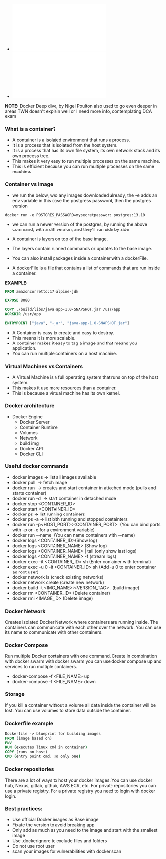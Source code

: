 * ![checklist](assets/files/03_Docker_Checklist.pdf)
* ![handout](assets/files/03_Docker_Handout.pdf)

__NOTE:__ Docker Deep dive, by Nigel Poulton also used to go even deeper in areas TWN doesn't explain well or I need more info, contemplating DCA exam

### What is a container?

* A container is a isolated environment that runs a process.
* It is a process that is isolated from the host system.
* It is a process that has its own file system, its own network stack and its own process tree.
* This makes it very easy to run multiple processes on the same machine.
* This is efficient because you can run multiple processes on the same machine.

### Container vs image

* we run the below, w/o any images downloaded already, the -e adds an env variable in this case the postgress password, then the postgres version

```console
docker run -e POSTGRES_PASSWORD=mysecretpassword postgres:13.10
```

* we can run a newer version of the postgres, by running the above command, with a diff version, and they'll run side by side

* A container is layers on top of the base image.
* The layers contain runned commands or updates to the base image.
* You can also install packages inside a container with a dockerFile.
* A dockerFile is a file that contains a list of commands that are run inside a container.

__EXAMPLE:__

```Dockerfile
FROM amazoncorretto:17-alpine-jdk

EXPOSE 8080

COPY ./build/libs/java-app-1.0-SNAPSHOT.jar /usr/app
WORKDIR /usr/app

ENTRYPOINT ["java", "-jar", "java-app-1.0-SNAPSHOT.jar"]
```


* A Container is easy to create and easy to destroy.
* This means it is more scalable.
* A container makes it easy to tag a image and that means you application.
* You can run multiple containers on a host machine.

### Virtual Machines vs Containers

* A Virtual Machine is a full operating system that runs on top of the host system.
* This makes it use more resources than a container.
* This is because a virtual machine has its own kernel.

### Docker architecture

- Docker Engine
    - Docker Server
    - Container Runtime
    - Volumes
    - Network
    - build img
    - Docker API
    - Docker CLI

### Useful docker commands

* docker images -> list all images available
* docker pull <IMAGE> -> fetch image
* docker run <IMAGE> -> creates and start container in attached mode (pulls and starts container)
* docker run -d <IMAGE> -> start container in detached mode
* docker stop <CONTAINER_ID>
* docker start <CONTAINER_ID>
* docker ps -> list running containers
* docker ps -a -> list bith running and stopped containters
* docker run -p<HOST_PORT>:<CONTAINER_PORT> <IMAGE> (You can bind ports with -p or -e for a environment variable)
* docker run --name <NAME> <IMAGE> (You can name containers with --name)
* docker logs <CONTAINER_ID>(Show log)
* docker logs <CONTAINER_NAME> (Show log)
* docker logs <CONTAINER_NAME> | tail (only show last logs)
* docker logs <CONTAINER_NAME> -f (stream logs)
* docker exec -it <CONTAINER_ID> sh (Enter container with terminal)
* docker exec -u 0 -it <CONTAINER_ID> sh (Add -u 0 to enter container as root user)
* docker network ls (check existing networks)
* docker network create <NAME> (create new network)
* docker build -t <IMG_NAME>:<VERSION_TAG> . (build image)
* docker rm <CONTAINER_ID> (Delete container)
* docker rmi <IMAGE_ID> (Delete image)

### Docker Network

Creates isolated Docker Network where containers are running inside.
The containers can communicate with each other over the network.
You can use its name to communicate with other containers.

### Docker Compose

Run multiple Docker containers with one command.
Create in combination with docker swarm with docker swarm you can use docker compose up and services to run multiple
containers.

* docker-compose -f <FILE_NAME> up
* docker-compose -f <FILE_NAME> down

### Storage

If you kill a container without a volume all data inside the container will be lost.
You can use volumes to store data outside the container.

### Dockerfile example

```dockerfile
Dockerfile -> blueprint for building images
FROM (image based on)
ENV
RUN (executes linux cmd in container)
COPY (runs on host)
CMD (entry point cmd, so only one)
```

### Docker repositories

There are a lot of ways to host your docker images.
You can use docker hub, Nexus, gitlab, github, AWS ECR, etc.
For private repositories you can use a private registry.
For a private registry you need to login with docker login.

### Best practices:

- Use official Docker images as Base image
- Fixate the version to avoid breaking app
- Only add as much as you need to the image and start with the smallest image
- Use .dockerignore to exclude files and folders
- Do not use root user
- scan your images for vulnerabilities with docker scan <IMAGE>

